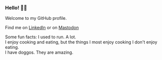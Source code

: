 ### Hello! 👋🏽

<!--
**printhellohetal/printhellohetal** is a ✨ _special_ ✨ repository because its `README.md` (this file) appears on your GitHub profile.

Here are some ideas to get you started:

- 🔭 I’m currently working on ...
- 🌱 I’m currently learning ...
- 👯 I’m looking to collaborate on ...
- 🤔 I’m looking for help with ...
- 💬 Ask me about ...
- 📫 How to reach me: ...
- 😄 Pronouns: ...
- ⚡ Fun fact: ...
-->
Welcome to my GitHub profile.

Find me on <a href="https://www.linkedin.com/in/hetal-kapadia">LinkedIn</a> or on <a rel="me" href="https://techhub.social/@printhellohetal">Mastodon</a>

Some fun facts:
I used to run. A lot.  
I enjoy cooking and eating, but the things I most enjoy cooking I don't enjoy eating.  
I have doggos.  They are amazing. 
